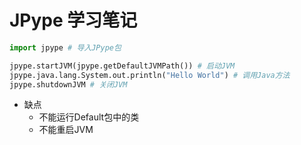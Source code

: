 # JPype 学习笔记
```python
import jpype # 导入JPype包

jpype.startJVM(jpype.getDefaultJVMPath()) # 启动JVM
jpype.java.lang.System.out.println("Hello World") # 调用Java方法
jpype.shutdownJVM # 关闭JVM
```
- 缺点
	- 不能运行Default包中的类
	- 不能重启JVM
